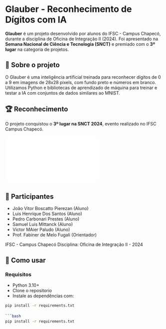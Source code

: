 # Glauber - Reconhecimento de Dígitos com IA

**Glauber** é um projeto desenvolvido por alunos do IFSC - Campus Chapecó, durante a disciplina de Oficina de Integração II (2024). Foi apresentado na **Semana Nacional de Ciência e Tecnologia (SNCT)** e premiado com o **3º lugar** na categoria de projetos.

## 🧠 Sobre o projeto

O Glauber é uma inteligência artificial treinada para reconhecer dígitos de 0 a 9 em imagens de 28x28 pixels, com fundo preto e números em branco. Utilizamos Python e bibliotecas de aprendizado de máquina para treinar e testar a IA com conjuntos de dados similares ao MNIST.

## 🏆 Reconhecimento

O projeto conquistou o **3º lugar na SNCT 2024**, evento realizado no IFSC Campus Chapecó.

![Certificado](certificado_snct.pdf)

## 👥 Participantes

- João Vitor Boscatto Pierezan (Aluno)
- Luis Henrique Dos Santos (Aluno)
- Pedro Carbonari Prestes (Aluno)
- Samuel Luis Mittanck (Aluno)
- Victor MAier Paludo (Aluno)
- Prof. Fabiner de Melo Fugali (Orientador)

IFSC - Campus Chapecó
Disciplina: Oficina de Integração II - 2024

## 🚀 Como usar

### Requisitos

- Python 3.10+
- Clone o repositorio 
- Instale as dependências com:

```bash
pip install -r requirements.txt

```bash
pip install -r requirements.txt


